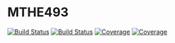 # MTHE493

[![Build Status](https://travis-ci.com/ethanmorris99/MTHE493.jl.svg?branch=master)](https://travis-ci.com/ethanmorris99/MTHE493.jl)
[![Build Status](https://ci.appveyor.com/api/projects/status/github/ethanmorris99/MTHE493.jl?svg=true)](https://ci.appveyor.com/project/ethanmorris99/MTHE493-jl)
[![Coverage](https://codecov.io/gh/ethanmorris99/MTHE493.jl/branch/master/graph/badge.svg)](https://codecov.io/gh/ethanmorris99/MTHE493.jl)
[![Coverage](https://coveralls.io/repos/github/ethanmorris99/MTHE493.jl/badge.svg?branch=master)](https://coveralls.io/github/ethanmorris99/MTHE493.jl?branch=master)
